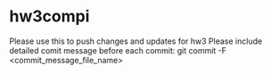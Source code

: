 # hw3compi
Please use this to push changes and updates for hw3
Please include detailed comit message before each commit:
git commit -F <commit_message_file_name>
